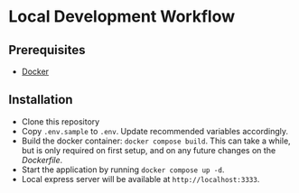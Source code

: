 # Local Development Workflow

## Prerequisites
- [Docker](https://www.docker.com/)

## Installation
- Clone this repository
- Copy `.env.sample` to `.env`. Update recommended variables accordingly.
- Build the docker container: `docker compose build`. This can take a while, but is only required on first setup, and on any future changes on the *Dockerfile*.
- Start the application by running `docker compose up -d`.
- Local express server will be available at `http://localhost:3333`.